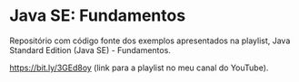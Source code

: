 # Java SE: Fundamentos
Repositório com código fonte dos exemplos apresentados na playlist, Java Standard Edition (Java SE) - Fundamentos.

https://bit.ly/3GEd8oy (link para a playlist no meu canal do YouTube).
